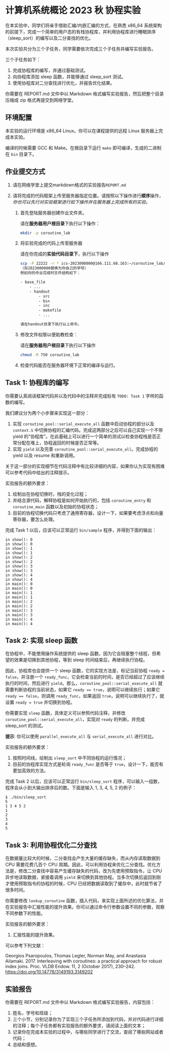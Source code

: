 # 计算机系统概论 2023 秋 协程实验

在本实验中，同学们将亲手借助汇编/内嵌汇编的方式，在熟悉 x86_64 系统架构的前提下，完成一个简单的用户态的有栈协程库，并利用协程库进行睡眠排序（sleep_sort）的编写以及二分查找的优化。

本次实验共分为三个子任务，同学需要依次完成三个子任务并编写实验报告。

三个子任务如下：

1. 完成协程库的编写，并通过基础测试。
2. 向协程库添加 sleep 函数，并能够通过 sleep_sort 测试。
3. 使用协程库对二分查找进行优化，并报告优化结果。

你需要在 REPORT.md 文件中以 Markdown 格式编写实验报告，然后把整个目录压缩成 zip 格式再提交到网络学堂。

## 环境配置

本实验的运行环境是 x86_64 Linux。你可以在课程提供的远程 Linux 服务器上完成本实验。

编译的时候需要 GCC 和 Make。在根目录下运行 `make` 即可编译，生成的二进制在 `bin` 目录下。

## 作业提交方式

1. 请在网络学堂上提交markdown格式的实验报告`REPORT.md` 

2. 请将完成的代码框架上传至服务器指定位置。请按照以下操作进行**顺序**操作，*你也可以先行对实验框架进行如下操作并在服务器上完成所有的实验。*
   
   1. 首先登陆服务器创建作业文件夹。
      
      请在**服务器用户根目录**下执行以下操作：
      
      ```bash
      mkdir -p coroutine_lab
      ```
   
   2. 将实验完成的代码上传至服务器
      
      请在你完成的**实验代码目录下**，执行以下操作
      
      ```bash
      scp -P 22222 -r * ics-2023000000@166.111.68.163:~/coroutine_lab/
      （将2023000000替换为你自己的学号）
      例如你的作业完成时文件结构如下：
      
      - base_file
          - ...
          - handout
              - src
              - bin
              - inc
              - makefile
              - ...
      
      请在handout目录下执行以上命令。
      ```
   
   3. 修改文件权限以便助教检查：
      
      请在**服务器用户根目录**下执行以下操作
      
      ```bash
      chmod -R 750 coroutine_lab
      ```

   4. 检查代码能否在服务器环境下正常的编译与运行。

## Task 1: 协程库的编写

你需要认真阅读框架代码并以及代码中的注释并完成标有 `TODO: Task 1` 字样的函数的编写。

我们建议分为两个小步骤来实现这一部分：

1. 实现 `coroutine_pool::serial_execute_all` 函数中启动协程的部分以及 `context.S` 中切换协程的汇编代码。完成这两部分之后可以自己实现一个不带 yield 的“协程库”。在此基础上可以进行一个简单的测试以检查协程栈是否正常分配在堆上，协程返回的时候是否正常等。
2. 实现 `yield` 以及完善 `coroutine_pool::serial_execute_all`。完成协程的 yield 以及 resume 和重新调用。

关于这一部分的实现细节在代码注释中有比较详细的内容，如果你认为实现有困难可以参考代码中给出的注释提示。

实验报告的额外要求：

1. 绘制出在协程切换时，栈的变化过程；
2. 并结合源代码，解释协程是如何开始执行的，包括 `coroutine_entry` 和 `coroutine_main` 函数以及初始的协程状态；
3. 目前的协程切换代码只考虑了通用寄存器，设计一下，如果要考虑浮点和向量寄存器，要怎么处理。

完成 Task 1 以后，应该可以正常运行 `bin/sample` 程序，并得到下面的输出：

```
in show(): 0
in show(): 0
in show(): 1
in show(): 1
in show(): 2
in show(): 2
in show(): 3
in show(): 3
in show(): 4
in show(): 4
in main(): 0
in main(): 0
in main(): 1
in main(): 1
in main(): 2
in main(): 2
in main(): 3
in main(): 3
in main(): 4
in main(): 4
```

## Task 2: 实现 sleep 函数

在协程中，不能使用操作系统提供的 sleep 函数，因为它会阻塞整个线程，但希望的效果是切换到其他协程，等到 sleep 时间结束后，再继续执行协程。

因此，协程库也会提供一个 sleep 函数，它的实现方法是，标记当前协程 `ready = false`，并注册一个 `ready_func`，它会检查当前的时间，是否已经超过了应该继续执行的时间，然后进行 `yield`。那么，`coroutine_pool::serial_execute_all` 就需要判断协程的当前状态，如果它 `ready == true`，说明可以继续执行；如果它 `ready == false`，则调用 `ready_func`，如果返回 `true`，说明可以继续执行了，就设置 `ready = true` 并切换到协程。

你需要实现 `sleep` 函数，具体定义可以参照代码注释，并修改 `coroutine_pool::serial_execute_all`，实现对 `ready` 的判断。并完成 sleep_sort 的测试。

**提示**: 你可以使用 `parallel_execute_all` 与 `serial_execute_all` 进行对比。

实验报告的额外要求：

1. 按照时间线，绘制出 `sleep_sort` 中不同协程的运行情况；
2. 目前的协程库实现方式是轮询 `ready_func` 是否等于 `true`，设计一下，能否有更加高效的方法。

完成 Task 2 以后，应该可以正常运行 `bin/sleep_sort` 程序，可以输入一组数，程序会从小到大输出排序后的数。下面是输入 1, 3, 4, 5, 2 的例子：

```
$ ./bin/sleep_sort
5
1 3 4 5 2
1
2
3
4
5
```

## Task 3: 利用协程优化二分查找

在数据量比较大的时候，二分查找会产生大量的缓存缺失，而从内存读取数据到 CPU 需要花费几百个 CPU 周期。因此，可以利用协程来优化二分查找。优化方法是，修改二分查找中容易产生缓存缺失的代码，改为先使用预取指令，让 CPU 异步地读取数据，紧接着调用 `yield` 来切换到其他协程。当多次切换后返回到刚才使用预取指令的协程的时候，CPU 已经把数据读取到了缓存中，此时就节省了很多时间。

你需要修改 `lookup_coroutine` 函数，插入代码，来实现上面所述的优化算法，并在实验报告中汇报性能的提升效果。你可以通过命令行参数设置不同的参数，观察不同参数下的性能。

实验报告的额外要求：

1. 汇报性能的提升效果。

可以参考下列文献：

Georgios Psaropoulos, Thomas Legler, Norman May, and Anastasia Ailamaki. 2017. Interleaving with coroutines: a practical approach for robust index joins. Proc. VLDB Endow. 11, 2 (October 2017), 230–242. https://doi.org/10.14778/3149193.3149202

## 实验报告

你需要在 REPORT.md 文件中以 Markdown 格式编写实验报告，内容包括：

1. 姓名，学号和班级；
2. 三个小节，分别记录你为了实现三个子任务所添加到代码，并对代码进行详细的注释；每个子任务都有实验报告的额外要求，请阅读上面的文本；
3. 记录你在完成本实验的过程中，与哪些同学进行了交流，查阅了哪些网站或者代码；
4. 总结和感想。